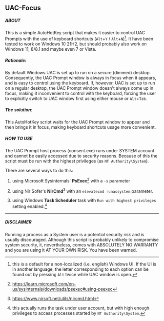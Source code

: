 ## UAC-Focus

##### ABOUT
This is a simple AutoHotKey script that makes it easier to control UAC Prompts with the use of keyboard shortcuts (`Alt`+`Y` / `Alt`+`N`)[^1]. It have been tested to work on Windows 10 21H2, but should probably also work on Windows 11, 8/8.1 and maybe even 7 or Vista.

##### Rationale:
By default Windows UAC is set up to run on a secure (dimmed) desktop. Consequently, the UAC Prompt window is always in focus when it appears, and is easy to control using the keyboard. If, however, UAC is set up to run on a regular desktop, the UAC Prompt window doesn't always come up in focus, making it inconvenient to control with the keyboard, forcing the user to explicitly switch to UAC window first using either mouse or `Alt`+`Tab`.

##### The solution:
This AutoHotKey script waits for the UAC Prompt window to appear and then brings it in focus, making keyboard shortcuts usage more convenient.

##### HOW TO USE
The UAC Prompt host process (consent.exe) runs under SYSTEM account and cannot be easily accessed due to security reasons. Because of this the script must be run with the highest privileges (as `NT Authority\System`).

There are several ways to do this:
				
1. using Microsoft Sysinternals' **PsExec**[^2] with a `-s` parameter

2. using Nir Sofer's **NirCmd**[^3] with an `elevatecmd runassystem` parameter.

3. using Windows **Task Scheduler** task with `Run with highest privileges` setting enabled.[^4]


---
##### DISCLAIMER
Running a process as a System user is a potential security risk and is usually discouraged. Although this script is probably unlikely to compromise system security, it, nevertheless, comes with ABSOLUTELY NO WARRANTY and you are using it AT YOUR OWN RISK. You have been warned.

[^1]: this is a default for a non-localized (i.e. english) Windows UI. If the UI is in another language, the letter corresponding to each option can be found out by pressing `Alt` twice while UAC window is open.

[^2]: https://learn.microsoft.com/en-us/sysinternals/downloads/psexec#using-psexec

[^3]: https://www.nirsoft.net/utils/nircmd.html

[^4]: this actually runs the task under user account, but with high enough privileges to access processes started by `NT Authority\System`.
